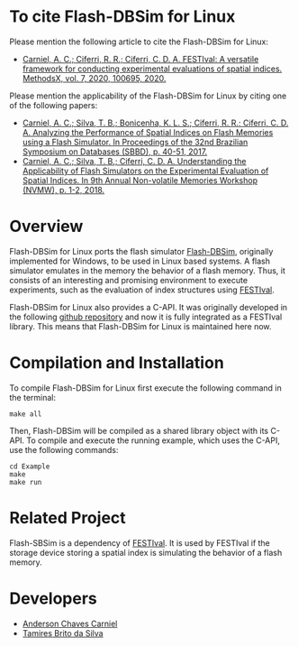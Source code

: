 # To cite Flash-DBSim for Linux

Please mention the following article to cite the Flash-DBSim for Linux:

* [Carniel, A. C.; Ciferri, R. R.; Ciferri, C. D. A. FESTIval: A versatile framework for conducting experimental evaluations of spatial indices. MethodsX, vol. 7, 2020, 100695, 2020.](https://www.sciencedirect.com/science/article/pii/S2215016119302717)

Please mention the applicability of the Flash-DBSim for Linux by citing one of the following papers:

* [Carniel, A. C.; Silva, T. B.; Bonicenha, K. L. S.; Ciferri, R. R.; Ciferri, C. D. A. Analyzing the Performance of Spatial Indices on Flash Memories using a Flash Simulator. In Proceedings of the 32nd Brazilian Symposium on Databases (SBBD), p. 40-51, 2017.](http://www.lbd.dcc.ufmg.br/colecoes/sbbd/2017/003.pdf)
* [Carniel, A. C.; Silva, T. B.; Ciferri, C. D. A. Understanding the Applicability of Flash Simulators on the Experimental Evaluation of Spatial Indices. In 9th Annual Non-volatile Memories Workshop (NVMW), p. 1-2, 2018.](https://www.researchgate.net/publication/327424917_Understanding_the_Applicability_of_Flash_Simulators_on_the_Experimental_Evaluation_of_Spatial_Indices)

# Overview

Flash-DBSim for Linux ports the flash simulator [Flash-DBSim](http://kdelab.ustc.edu.cn/flash-dbsim/index_en.html), originally implemented for Windows, to be used in Linux based systems.
A flash simulator emulates in the memory the behavior of a flash memory. Thus, it consists of an interesting and promising environment to execute experiments, such as the evaluation of index structures using [FESTIval](https://accarniel.github.io/FESTIval/).

Flash-DBSim for Linux also provides a C-API. It was originally developed in the following [github repository](https://github.com/accarniel/Flash-DBSim-for-Linux) and now it is fully integrated as a FESTIval library. This means that Flash-DBSim for Linux is maintained here now.

# Compilation and Installation

To compile Flash-DBSim for Linux first execute the following command in the terminal:

```
make all
```

Then, Flash-DBSim will be compiled as a shared library object with its C-API. To compile and execute the running example, which uses the C-API, use the following commands:

```
cd Example
make
make run
```

# Related Project

Flash-SBSim is a dependency of [FESTIval](https://accarniel.github.io/FESTIval/). It is used by FESTIval if the storage device storing a spatial index is simulating the behavior of a flash memory.

# Developers

* [Anderson Chaves Carniel](https://accarniel.github.io/)
* [Tamires Brito da Silva](https://github.com/tamiresbrito)
